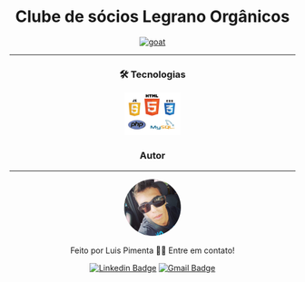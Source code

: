 <div align="center">
<h1>Clube de sócios Legrano Orgânicos</h1>

<a href="https://www.legrano.com.br">
  <img
    height="80"
    width="80"
    alt="goat"
    src="https://www.google.com/imgres?imgurl=https%3A%2F%2Fstatic.goomer.app%2Fstores%2F34952%2Fproducts%2Fmobile_menu%2Ftemplates%2F46517%2Flogo_v1593452968.png&imgrefurl=https%3A%2F%2Flegrano-organicos.goomer.app%2Fmenu&tbnid=N8d2NQ-tdqc5-M&vet=12ahUKEwiCsMT9mqfxAhVQCrkGHXZNABkQMygAegQIARBB..i&docid=7mtOxsd5NdxTCM&w=350&h=196&q=legrano%20org%C3%A2nicos&ved=2ahUKEwiCsMT9mqfxAhVQCrkGHXZNABkQMygAegQIARBB"
  />
</a>

<hr />



### 🛠 Tecnologias

 <img src="tecnologias.jpg" width="100px;" alt=""/>

### Autor
---

 <img style="border-radius: 50%;" src="selfie.jpg" width="100px;" alt=""/>

Feito por Luis Pimenta 👋🏽 Entre em contato!

[![Linkedin Badge](https://img.shields.io/badge/-LuisPimenta-blue?style=flat-square&logo=Linkedin&logoColor=white&link=https://www.linkedin.com/in/luis-felipe-araujo-pimenta-60a1b7118/)](https://www.linkedin.com/in/luis-felipe-araujo-pimenta-60a1b7118/) 
[![Gmail Badge](https://img.shields.io/badge/-luisfelipearaujopimenta@gmail.com-c14438?style=flat-square&logo=Gmail&logoColor=white&link=mailto:luisfelipearaujopimenta@gmail.com)](mailto:luisfelipearaujopimenta@gmail.com)


